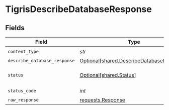 # TigrisDescribeDatabaseResponse


## Fields

| Field                                                                                        | Type                                                                                         | Required                                                                                     | Description                                                                                  |
| -------------------------------------------------------------------------------------------- | -------------------------------------------------------------------------------------------- | -------------------------------------------------------------------------------------------- | -------------------------------------------------------------------------------------------- |
| `content_type`                                                                               | *str*                                                                                        | :heavy_check_mark:                                                                           | N/A                                                                                          |
| `describe_database_response`                                                                 | [Optional[shared.DescribeDatabaseResponse]](../../models/shared/describedatabaseresponse.md) | :heavy_minus_sign:                                                                           | OK                                                                                           |
| `status`                                                                                     | [Optional[shared.Status]](../../models/shared/status.md)                                     | :heavy_minus_sign:                                                                           | Default error response                                                                       |
| `status_code`                                                                                | *int*                                                                                        | :heavy_check_mark:                                                                           | N/A                                                                                          |
| `raw_response`                                                                               | [requests.Response](https://requests.readthedocs.io/en/latest/api/#requests.Response)        | :heavy_minus_sign:                                                                           | N/A                                                                                          |